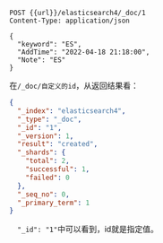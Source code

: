 ```
POST {{url}}/elasticsearch4/_doc/1
Content-Type: application/json

{
  "keyword": "ES",
  "AddTime": "2022-04-18 21:18:00",
  "Note": "ES"
}
```

在`/_doc/自定义的id`，从返回结果看：

```json
{
  "_index": "elasticsearch4",
  "_type": "_doc",
  "_id": "1",
  "_version": 1,
  "result": "created",
  "_shards": {
    "total": 2,
    "successful": 1,
    "failed": 0
  },
  "_seq_no": 0,
  "_primary_term": 1
}
```

`  "_id": "1"`中可以看到，id就是指定值。

